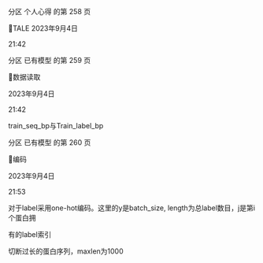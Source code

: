 分区 个人心得 的第 258 页

TALE
2023年9月4日

21:42

分区 已有模型 的第 259 页

数据读取

2023年9月4日

21:42



train_seq_bp与Train_label_bp



分区 已有模型 的第 260 页

编码

2023年9月4日

21:53



对于label采用one-hot编码。这里的y是batch_size, length为总label数目，j是第i个蛋白拥

有的label索引

切断过长的蛋白序列，maxlen为1000

